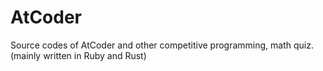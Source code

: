 # AtCoder
Source codes of AtCoder and other competitive programming, math quiz.
(mainly written in Ruby and Rust)

